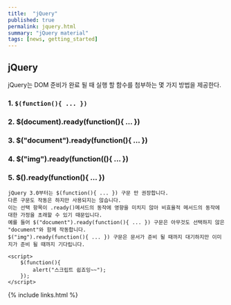 ```yaml
---
title:  "jQuery"
published: true
permalink: jquery.html
summary: "jQuery material"
tags: [news, getting_started]
---
```


## jQuery

jQuery는 DOM 준비가 완료 될 때 실행 할 함수를 첨부하는 몇 가지 방법을 제공한다.

### 1. `$(function(){ ... })`

### 2. $(document).ready(function(){ ... })

### 3. $("document").ready(function(){ ... })

### 4. $("img").ready(function((){ ... })
	
### 5. $().ready(function(){ ... })

```
jQuery 3.0부터는 $(function(){ ... }) 구문 만 권장합니다.
다른 구문도 작동은 하지만 사용되지는 않습니다.
이는 선택 항목이 .ready()메서드의 동작에 영향을 미치지 않아 비효율적 메서드의 동작에 대한 가정을 초래할 수 있기 때문입니다.
예를 들어 $("document").ready(function(){ ... }) 구문은 아무것도 선택하지 않은 "document"와 함께 작동합니다.
$("img").ready(function(){ ... }) 구문은 문서가 준비 될 때까지 대기하지만 이미지가 준비 될 때까지 기다립니다.

<script>
	$(function(){
		alert("스크립트 쉽죠잉~~");
	});
</script>

```

{% include links.html %}